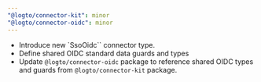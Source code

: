 ```yaml
---
"@logto/connector-kit": minor
"@logto/connector-oidc": minor
---
```


- Introduce new `SsoOidc`` connector type.
- Define shared OIDC standard data guards and types
- Update `@logto/connector-oidc` package to reference shared OIDC types and guards from `@logto/connector-kit` package.
